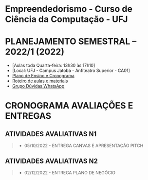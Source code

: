 # Empreendedorismo - Curso de Ciência da Computação - UFJ

# PLANEJAMENTO SEMESTRAL – 2022/1 (2022)

- [Aulas toda Quarta-feira: 13h30 às 17h10]
- [Local: UFJ - Campus Jatobá - Anfiteatro Superior - CA01]
- [Plano de Ensino e Cronograma](documentos/plano_ensino_empreendedorismo.pdf)
- [Roteiro de aulas e materiais](documentos/roteiro.md)
- [Grupo Dúvidas WhatsApp](https://chat.whatsapp.com/FcXW3kkGl01KwTJbSAgvaM)

#  CRONOGRAMA AVALIAÇÕES E ENTREGAS

##  ATIVIDADES AVALIATIVAS N1
>  * 05/10/2022 - ENTREGA CANVAS E APRESENTAÇÃO PITCH 


##  ATIVIDADES AVALIATIVAS N2
>  * 02/12/2022 - ENTREGA PLANO DE NEGÓCIO
